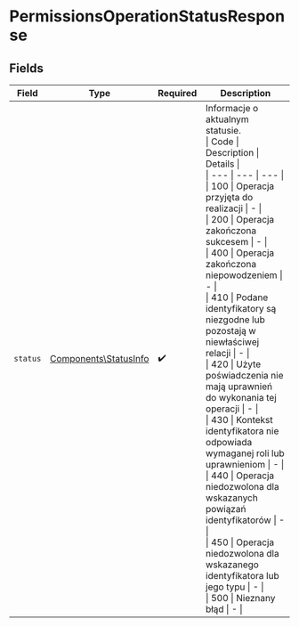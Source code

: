 # PermissionsOperationStatusResponse


## Fields

| Field                                                                                                                                                                                                                                                                                                                                                                                                                                                                                                                                                                                                                                                                            | Type                                                                                                                                                                                                                                                                                                                                                                                                                                                                                                                                                                                                                                                                             | Required                                                                                                                                                                                                                                                                                                                                                                                                                                                                                                                                                                                                                                                                         | Description                                                                                                                                                                                                                                                                                                                                                                                                                                                                                                                                                                                                                                                                      |
| -------------------------------------------------------------------------------------------------------------------------------------------------------------------------------------------------------------------------------------------------------------------------------------------------------------------------------------------------------------------------------------------------------------------------------------------------------------------------------------------------------------------------------------------------------------------------------------------------------------------------------------------------------------------------------- | -------------------------------------------------------------------------------------------------------------------------------------------------------------------------------------------------------------------------------------------------------------------------------------------------------------------------------------------------------------------------------------------------------------------------------------------------------------------------------------------------------------------------------------------------------------------------------------------------------------------------------------------------------------------------------- | -------------------------------------------------------------------------------------------------------------------------------------------------------------------------------------------------------------------------------------------------------------------------------------------------------------------------------------------------------------------------------------------------------------------------------------------------------------------------------------------------------------------------------------------------------------------------------------------------------------------------------------------------------------------------------- | -------------------------------------------------------------------------------------------------------------------------------------------------------------------------------------------------------------------------------------------------------------------------------------------------------------------------------------------------------------------------------------------------------------------------------------------------------------------------------------------------------------------------------------------------------------------------------------------------------------------------------------------------------------------------------- |
| `status`                                                                                                                                                                                                                                                                                                                                                                                                                                                                                                                                                                                                                                                                         | [Components\StatusInfo](../../Models/Components/StatusInfo.md)                                                                                                                                                                                                                                                                                                                                                                                                                                                                                                                                                                                                                   | :heavy_check_mark:                                                                                                                                                                                                                                                                                                                                                                                                                                                                                                                                                                                                                                                               | Informacje o aktualnym statusie.<br/>\| Code \| Description \| Details \|<br/>\| --- \| --- \| --- \|<br/>\| 100 \| Operacja przyjęta do realizacji \| - \|<br/>\| 200 \| Operacja zakończona sukcesem \| - \|<br/>\| 400 \| Operacja zakończona niepowodzeniem \| - \|<br/>\| 410 \| Podane identyfikatory są niezgodne lub pozostają w niewłaściwej relacji \| - \|<br/>\| 420 \| Użyte poświadczenia nie mają uprawnień do wykonania tej operacji \| - \|<br/>\| 430 \| Kontekst identyfikatora nie odpowiada wymaganej roli lub uprawnieniom \| - \|<br/>\| 440 \| Operacja niedozwolona dla wskazanych powiązań identyfikatorów \| - \|<br/>\| 450 \| Operacja niedozwolona dla wskazanego identyfikatora lub jego typu \| - \|<br/>\| 500 \| Nieznany błąd \| - \| |